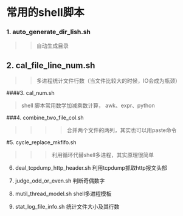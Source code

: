 

常用的shell脚本
===========================


### 1. auto_generate_dir_lish.sh
>>自动生成目录

## 2. cal_file_line_num.sh
>> 多进程统计文件行数（当文件比较大的时候，IO会成为瓶颈）   
 
####3. cal_num.sh
>shell 脚本常用数学加减乘数计算， awk、expr、python
 
###4. combine_two_file_col.sh
>>>>合并两个文件的两列，其实也可以用paste命令

#5. cycle_replace_mkfifo.sh
>>>利用循环代替shell多进程，其实原理很简单

6. deal_tcpdump_http_header.sh
   利用tcpdump抓取http报文头部

7. judge_odd_or_even.sh
   判断奇偶数字

8. mutil_thread_model.sh
   shell多进程模板

9. stat_log_file_info.sh
   统计文件大小及其行数

